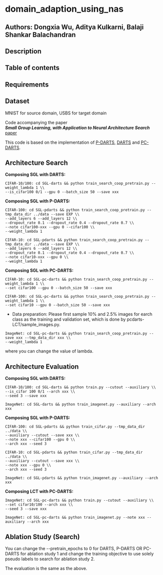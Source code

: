 # domain_adaption_using_nas

## Authors: Dongxia Wu, Aditya Kulkarni, Balaji Shankar Balachandran

## Description

## Table of contents

## Requirements <a name="requirements"></a>

## Dataset <a name="dataset"></a>
  MNIST for source domain, USBS for target domain

Code accompanying the paper  
***Small Group Learning, with Application to Neural Architecture Search*** [paper]()  
<!-- Xiangning Chen, Ruochen Wang, Minhao Cheng, Xiaocheng Tang, Cho-Jui Hsieh -->

This code is based on the implementation of [P-DARTS](https://github.com/chenxin061/pdarts), [DARTS](https://github.com/quark0/darts) and [PC-DARTS](https://github.com/yuhuixu1993/PC-DARTS).

## Architecture Search

<!-- **Search on NAS-Bench-201 Space: (3 datasets to choose from)**

* Data preparation: Please first download the 201 benchmark file and prepare the api follow [this repository](https://github.com/D-X-Y/NAS-Bench-201).

* ```cd 201-space && python train_search_progressive.py``` -->

**Composing SGL with DARTS:**

```
CIFAR-10/100: cd SGL-darts && python train_search_coop_pretrain.py --weight_lambda 1 \\
--is_cifar100 0/1 --gpu 0 --batch_size 50 --save xxx
```

**Composing SGL with P-DARTS:**

```
CIFAR-100: cd SGL-pdarts && python train_search_coop_pretrain.py --tmp_data_dir ../data --save EXP \\
--add_layers 6 --add_layers 12 \\
--dropout_rate 0.1 --dropout_rate 0.4 --dropout_rate 0.7 \\
--note cifar100-xxx --gpu 0 --cifar100 \\
--weight_lambda 1
```

```
CIFAR-10: cd SGL-pdarts && python train_search_coop_pretrain.py --tmp_data_dir ../data --save EXP \\
--add_layers 6 --add_layers 12 \\
--dropout_rate 0.1 --dropout_rate 0.4 --dropout_rate 0.7 \\
--note cifar10-xxx --gpu 0 \\
--weight_lambda 1
```
<!-- * ```ImageNet: cd DARTS-space && python train_search_imagenet.py``` -->

**Composing SGL with PC-DARTS:**

```
CIFAR-10: cd SGL-pc-darts && python train_search_coop_pretrain.py --weight_lambda 1 \\
--set cifar100 --gpu 0 --batch_size 50 --save xxx
```

```
CIFAR-100: cd SGL-pc-darts && python train_search_coop_pretrain.py --weight_lambda 1 \\
--set cifar10 --gpu 0 --batch_size 50 --save xxx
```

* Data preparation: Please first sample 10% and 2.5% images for earch class as the training and validation set, which is done by pcdarts-LCT/sample_images.py.

```
ImageNet: cd SGL-pc-darts && python train_search_coop_pretrain.py --save xxx --tmp_data_dir xxx \\
--weight_lambda 1
```

where you can change the value of lambda.

## Architecture Evaluation

**Composing SGL with DARTS:**

```
CIFAR-10/100: cd SGL-darts && python train.py --cutout --auxiliary \\
--is_cifar 100 0/1 --arch xxx \\
--seed 3 --save xxx
```

```
ImageNet: cd SGL-darts && python train_imagenet.py --auxiliary --arch xxx
```

**Composing SGL with P-DARTS:**

```
CIFAR-100: cd SGL-pdarts && python train_cifar.py --tmp_data_dir ../data \\
--auxiliary --cutout --save xxx \\
--note xxx --cifar100 --gpu 0 \\
--arch xxx --seed 3
```

```
CIFAR-10: cd SGL-pdarts && python train_cifar.py --tmp_data_dir ../data \\
--auxiliary --cutout --save xxx \\
--note xxx --gpu 0 \\
--arch xxx --seed 3
```

```
ImageNet: cd SGL-pdarts && python train_imagenet.py --auxiliary --arch xxx
```

**Composing LCT with PC-DARTS:**

```
ImageNet: cd SGL-pc-darts && python train.py --cutout --auxiliary \\
--set cifar10/100 --arch xxx \\
--seed 3 --save xxx
```

```
ImageNet: cd SGL-pc-darts && python train_imagenet.py --note xxx --auxiliary --arch xxx
```


## Ablation Study (Search)

<!-- **Composing LCT with DARTS:**

```
CIFAR-10/100: cd darts-LCT && python train_search_ts_ab1/train_search_ts_ab4.py \\
--teacher_arch 18 \\
--weight_lambda 1 --weight_gamma 1 --unrolled\\
--is_cifar100 0/1 --gpu 0 --save xxx
```

**Composing LCT with P-DARTS:**

```
CIFAR-100: cd pdarts-LCT && python train_search_ts_ab1/train_search_ts_ab4.py\\
 --tmp_data_dir ../data --save EXP \\
--add_layers 6 --add_layers 12 \\
--dropout_rate 0.1 --dropout_rate 0.4 --dropout_rate 0.7 \\
--note cifar100-xxx --gpu 0 --cifar100 \\
--weight_lambda 1 --weight_gamma 1 --teacher_arch 18
```

```
CIFAR-10: cd pdarts-LCT && python train_search_ts_ab1/train_search_ts_ab4.py \\
--tmp_data_dir ../data --save EXP \\
--add_layers 6 --add_layers 12 \\
--dropout_rate 0.1 --dropout_rate 0.4 --dropout_rate 0.7 \\
--note cifar10-xxx --gpu 0 \\
--weight_lambda 1 --weight_gamma 1 --teacher_arch 18
``` -->
You can change the --pretrain_epochs to 0 for DARTS, P-DARTS OR PC-DARTS for ablation study 1 and change the training objective to use solely pseudo labels to search for ablation study 2.


The evaluation is the same as the above.
